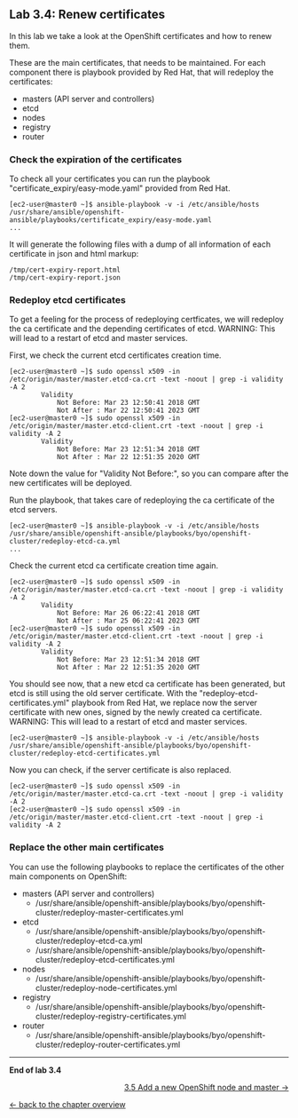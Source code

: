 ## Lab 3.4: Renew certificates

In this lab we take a look at the OpenShift certificates and how to renew them.

These are the main certificates, that needs to be maintained. For each component there is playbook provided by Red Hat, that will redeploy the certificates:
-    masters (API server and controllers)
-    etcd  
-    nodes
-    registry
-    router

### Check the expiration of the certificates

To check all your certificates you can run the playbook "certificate_expiry/easy-mode.yaml" provided from Red Hat.
```
[ec2-user@master0 ~]$ ansible-playbook -v -i /etc/ansible/hosts /usr/share/ansible/openshift-ansible/playbooks/certificate_expiry/easy-mode.yaml
...
```
It will generate the following files with a dump of all information of each certificate in json and html markup:
```
/tmp/cert-expiry-report.html
/tmp/cert-expiry-report.json
```


### Redeploy etcd certificates

To get a feeling for the process of redeploying certficates, we will redeploy the ca certificate and the depending certificates of etcd.
WARNING: This will lead to a restart of etcd and master services.

First, we check the current etcd certificates creation time.
```
[ec2-user@master0 ~]$ sudo openssl x509 -in /etc/origin/master/master.etcd-ca.crt -text -noout | grep -i validity -A 2
        Validity
            Not Before: Mar 23 12:50:41 2018 GMT
            Not After : Mar 22 12:50:41 2023 GMT
[ec2-user@master0 ~]$ sudo openssl x509 -in /etc/origin/master/master.etcd-client.crt -text -noout | grep -i validity -A 2
        Validity
            Not Before: Mar 23 12:51:34 2018 GMT
            Not After : Mar 22 12:51:35 2020 GMT
```
Note down the value for "Validity Not Before:", so you can compare after the new certificates will be deployed.

Run the playbook, that takes care of redeploying the ca certificate of the etcd servers.
```
[ec2-user@master0 ~]$ ansible-playbook -v -i /etc/ansible/hosts /usr/share/ansible/openshift-ansible/playbooks/byo/openshift-cluster/redeploy-etcd-ca.yml
...
```

Check the current etcd ca certificate creation time again.
```
[ec2-user@master0 ~]$ sudo openssl x509 -in /etc/origin/master/master.etcd-ca.crt -text -noout | grep -i validity -A 2
        Validity
            Not Before: Mar 26 06:22:41 2018 GMT
            Not After : Mar 25 06:22:41 2023 GMT
[ec2-user@master0 ~]$ sudo openssl x509 -in /etc/origin/master/master.etcd-client.crt -text -noout | grep -i validity -A 2
        Validity
            Not Before: Mar 23 12:51:34 2018 GMT
            Not After : Mar 22 12:51:35 2020 GMT
```

You should see now, that a new etcd ca certificate has been generated, but etcd is still using the old server certificate. With the "redeploy-etcd-certificates.yml" playbook from Red Hat, we replace now the server certificate with new ones, signed by the newly created ca certificate.
WARNING: This will lead to a restart of etcd and master services.
```
[ec2-user@master0 ~]$ ansible-playbook -v -i /etc/ansible/hosts /usr/share/ansible/openshift-ansible/playbooks/byo/openshift-cluster/redeploy-etcd-certificates.yml
```

Now you can check, if the server certificate is also replaced.
```
[ec2-user@master0 ~]$ sudo openssl x509 -in /etc/origin/master/master.etcd-ca.crt -text -noout | grep -i validity -A 2
[ec2-user@master0 ~]$ sudo openssl x509 -in /etc/origin/master/master.etcd-client.crt -text -noout | grep -i validity -A 2
```


### Replace the other main certificates

You can use the following playbooks to replace the certificates of the other main components on OpenShift:
-    masters (API server and controllers)
     -    /usr/share/ansible/openshift-ansible/playbooks/byo/openshift-cluster/redeploy-master-certificates.yml
-    etcd
     -    /usr/share/ansible/openshift-ansible/playbooks/byo/openshift-cluster/redeploy-etcd-ca.yml
     -    /usr/share/ansible/openshift-ansible/playbooks/byo/openshift-cluster/redeploy-etcd-certificates.yml
-    nodes
     -    /usr/share/ansible/openshift-ansible/playbooks/byo/openshift-cluster/redeploy-node-certificates.yml
-    registry
     -    /usr/share/ansible/openshift-ansible/playbooks/byo/openshift-cluster/redeploy-registry-certificates.yml
-    router
     -    /usr/share/ansible/openshift-ansible/playbooks/byo/openshift-cluster/redeploy-router-certificates.yml

---

**End of lab 3.4**

<p width="100px" align="right"><a href="35_add_new_node_and_master.md">3.5 Add a new OpenShift node and master →</a></p>

[← back to the chapter overview](30_daily_business.md)

